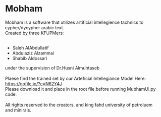 # Mobham
Mobham is a software that utilizes artificial intellegience tachnics to cypher/dycypher arabic text.<br>
Created by three KFUPMers:<br><br>
- Saleh AlAbdullatif<br>
- Abdulaziz Alzammai<br>
- Shabib Aldossari<br>

under the supervision of Dr.Husni Almuhtaseb<br><br>
Plaese find the trained set by our Arteficial Intellegiance Model Here:<br>
https://gofile.io/?c=N62Y4J <br>
Please download it and place in the root file before running MubhamUI.py code.<br><br>
All rights reserved to the creators, and king fahd university of petroluem and minirals.
